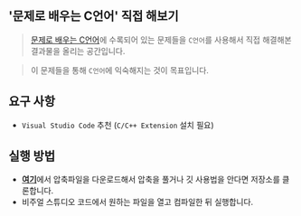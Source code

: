 ## '문제로 배우는 C언어' 직접 해보기

> [문제로 배우는 C언어](https://www.inflearn.com/course/c%EC%96%B8%EC%96%B4-%EB%AC%B8%EB%B2%95)에 수록되어 있는 문제들을 `C언어`를 사용해서 직접 해결해본 결과물을 올리는 공간입니다.

> 이 문제들을 통해 `C언어`에 익숙해지는 것이 목표입니다.

## 요구 사항
* `Visual Studio Code` 추천 (`C/C++ Extension` 설치 필요)

## 실행 방법
* [**여기**](https://github.com/LeapRealm/Problem-Learning-C-Language/archive/refs/heads/main.zip)에서 압축파일을 다운로드해서 압축을 풀거나 깃 사용법을 안다면 저장소를 클론합니다.
* 비주얼 스튜디오 코드에서 원하는 파일을 열고 컴파일한 뒤 실행합니다.
